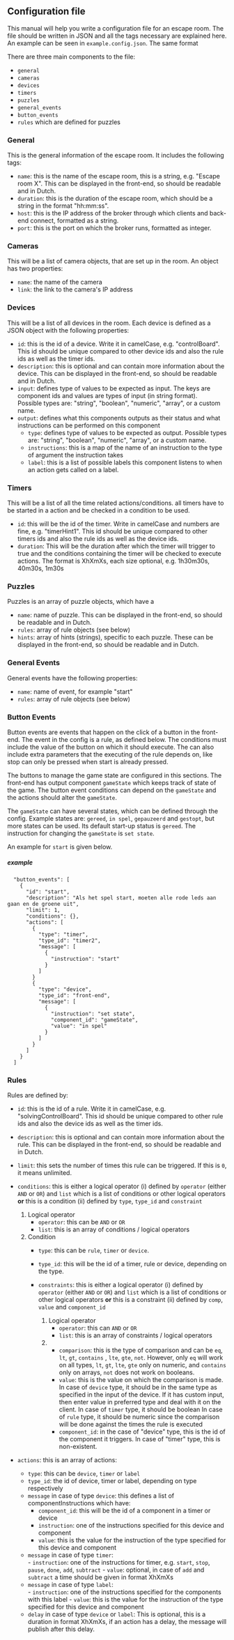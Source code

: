 ## Configuration file

This manual will help you write a configuration file for an escape room. 
The file should be written in JSON and all the tags necessary are explained here.
An example can be seen in `example.config.json`. The same format 
  
There are three main components to the file:

- `general`
- `cameras`
- `devices`
- `timers`
- `puzzles` 
- `general_events`
- `button_events`
- `rules` which are defined for puzzles

### General
This is the general information of the escape room. It includes the following tags: 

- `name`: this is the name of the escape room, this is a string, e.g. "Escape room X". This can be displayed in the front-end, so should be readable and in Dutch. 
- `duration`: this is the duration of the escape room, which should be a string in the format "hh:mm:ss".
- `host`: this is the IP address of the broker through which clients and back-end connect, formatted as a string.
- `port`: this is the port on which the broker runs, formatted as integer. 

### Cameras
This will be a list of camera objects, that are set up in the room. An object has two properties:

- `name`: the name of the camera
- `link`: the link to the camera's IP address

### Devices
This will be a list of all devices in the room. Each device is defined as a JSON object with the following properties:

- `id`: this is the id of a device. Write it in camelCase, e.g. "controlBoard". This id should be unique compared to other device ids and also the rule ids as well as the timer ids.
- `description`: this is optional and can contain more information about the device. This can be displayed in the front-end, so should be readable and in Dutch. 
- `input`: defines type of values to be expected as input. The keys are component ids and values are types of input (in string format).  
    Possible types are: "string", "boolean", "numeric", "array", or a custom name. 
- `output`: defines what this components outputs as their status and what instructions can be performed on this component
    - `type`: defines type of values to be expected as output. Possible types are: "string", "boolean", "numeric", "array", or a custom name. 
    - `instructions`: this is a map of the name of an instruction to the type of argument the instruction takes
    - `label`: this is a list of possible labels this component listens to when an action gets called on a label.
    
### Timers
This will be a list of all the time related actions/conditions. all timers have to be started in a action and be checked in a condition to be used.
- `id`: this will be the id of the timer. Write in camelCase and numbers are fine, e.g. "timerHint1". This id should be unique compared to other timers ids and also the rule ids as well as the device ids.
- `duration`: This will be the duration after which the timer will trigger to true and the conditions containing the timer will be checked to execute actions. The format is XhXmXs, each size optional, e.g. 1h30m30s, 40m30s, 1m30s

### Puzzles
Puzzles is an array of puzzle objects, which have a 

- `name`: name of puzzle. This can be displayed in the front-end, so should be readable and in Dutch. 
- `rules`: array of rule objects (see below)
- `hints`: array of hints (strings), specific to each puzzle. 
These can be displayed in the front-end, so should be readable and in Dutch. 


### General Events
General events have the following properties:

- `name`: name of event, for example "start"
- `rules`: array of rule objects (see below)

### Button Events
Button events are events that happen on the click of a button in the front-end. 
The event in the config is a rule, as defined below.
The conditions must include the value of the button on which it should execute. 
The can also include extra parameters that the executing of the rule depends on, 
like stop can only be pressed when start is already pressed.

The buttons to manage the game state are configured in this sections.
The front-end has output component `gameState` which keeps track of state of the game.
The button event conditions can depend on the `gameState` and the actions should alter the `gameState`.

The `gameState` can have several states, which can be defined through the config. 
Example states are: `gereed`, `in spel`, `gepauzeerd` and `gestopt`, but more states can be used.
Its default start-up status is `gereed`. The instruction for changing the `gameState` is `set state`.
 
An example for `start` is given below.

##### example
      "button_events": [
        {
          "id": "start",
          "description": "Als het spel start, moeten alle rode leds aan gaan en de groene uit",
          "limit": 1,
          "conditions": {},
          "actions": [
            {
              "type": "timer",
              "type_id": "timer2",
              "message": [
                {
                  "instruction": "start"
                }
              ]
            }
            {
              "type": "device",
              "type_id": "front-end",
              "message": [
                {
                  "instruction": "set state",
                  "component_id": "gameState",
                  "value": "in spel"
                }
              ]
            }
          ]
        }
      ]


### Rules
Rules are defined by:

- `id`: this is the id of a rule. Write it in camelCase, e.g. "solvingControlBoard". This id should be unique compared to other rule ids and also the device ids as well as the timer ids.
- `description`: this is optional and can contain more information about the rule. 
This can be displayed in the front-end, so should be readable and in Dutch.
- `limit`: this sets the number of times this rule can be triggered. If this is `0`, it means unlimited.  
- `conditions`: this is either a logical operator (i) defined by `operator` (either `AND` or `OR`) and `list` which is a list of conditions or other logical operators **or** this is a condition (ii) defined by `type`, `type_id` and `constraint`
    
    1. Logical operator
        - `operator`: this can be `AND` or `OR`
        - `list`: this is an array of conditions / logical operators
    2. Condition
        - `type`: this can be `rule`, `timer` or `device`.
        - `type_id`: this will be the id of a timer, rule or device, depending on the type.
        - `constraints`: this is either a logical operator (i) defined by `operator` (either `AND` or `OR`) and `list` which is a list of conditions or other logical operators **or** this is a constraint (ii) defined by `comp`, `value` and `component_id`      
        
            1. Logical operator
                - `operator`: this can `AND` or `OR`
                - `list`: this is an array of constraints / logical operators
            2.
                - `comparison`: this is the type of comparison and can be `eq`, `lt`, `gt`, `contains` , `lte`, `gte`, `not`. However, only `eq` will work on all types, `lt`, `gt`, `lte`, `gte` only on numeric, and `contains` only on arrays, `not` does not work on booleans.
                - `value`: this is the value on which the comparison is made. In case of `device` type, it should be in the same type as specified in the input of the device. 
                If it has custom input, then enter value in preferred type and deal with it on the client.
                In case of `timer` type, it should be boolean
                In case of `rule` type, it should be numeric since the comparison will be done against the times the rule is executed
                - `component_id`: in the case of "device" type, this is the id of the component it triggers.
                In case of "timer" type, this is non-existent. 
- `actions`: this is an array of actions:
        
    - `type`: this can be `device`, `timer` or `label`
    - `type_id`: the id of device, timer or label, depending on type respectively
    - `message` in case of type `device`: this defines a list of componentInstructions which have:
        - `component_id`: this will be the id of a component in a timer or device
        - `instruction`: one of the instructions specified for this device and component
        - `value`: this is the value for the instruction of the type specified for this device and component
    - `message` in case of type `timer`:   
           - `instruction`: one of the instructions for timer, e.g. `start`, `stop`, `pause`, `done`, `add`, `subtract`
           - `value`: optional, in case of `add` and `subtract` a time should be given in format XhXmXs 
    - `message` in case of type `label`:   
           - `instruction`: one of the instructions specified for the components with this label
           - `value`: this is the value for the instruction of the type specified for this device and component 
    - `delay` in case of type `device` or `label`: This is optional, this is a duration in format XhXmXs, if an action has a delay, the message will publish after this delay.
